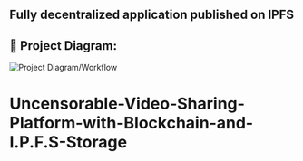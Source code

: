## Fully decentralized application published on IPFS

## 🔧 Project Diagram:
![Project Diagram/Workflow](https://i.gyazo.com/827138d2e256cffbe00e34a15afa39e2.png)
# Uncensorable-Video-Sharing-Platform-with-Blockchain-and-I.P.F.S-Storage

